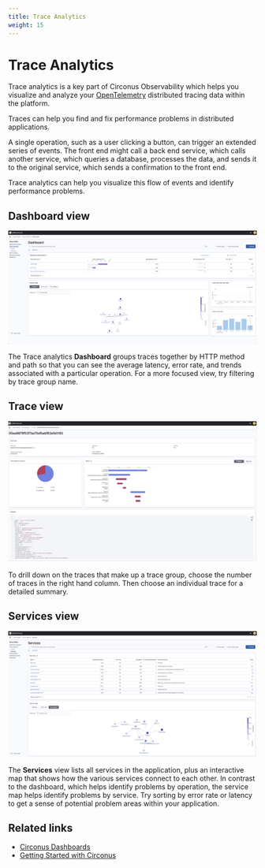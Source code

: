 ```yaml
---
title: Trace Analytics
weight: 15
---
```


# Trace Analytics

Trace analytics is a key part of Circonus Observability which helps you visualize and analyze your [OpenTelemetry](https://opentelemetry.io/) distributed tracing data within the platform.

Traces can help you find and fix performance problems in distributed applications.

A single operation, such as a user clicking a button, can trigger an extended series of events. The front end might call a back end service, which calls another service, which queries a database, processes the data, and sends it to the original service, which sends a confirmation to the front end.

Trace analytics can help you visualize this flow of events and identify performance problems.

## Dashboard view

![Dashboard view](../../img/analytics-observability_trace_dashboard.png)

The Trace analytics **Dashboard** groups traces together by HTTP method and path so that you can see the average latency, error rate, and trends associated with a particular operation. For a more focused view, try filtering by trace group name.

## Trace view

![Detailed trace view](../../img/analytics-observability_trace_analytics.png)

To drill down on the traces that make up a trace group, choose the number of traces in the right hand column. Then choose an individual trace for a detailed summary.

## Services view

![Service view](../../img/analytics-observability_trace_services.png)

The **Services** view lists all services in the application, plus an interactive map that shows how the various services connect to each other. In contrast to the dashboard, which helps identify problems by operation, the service map helps identify problems by service. Try sorting by error rate or latency to get a sense of potential problem areas within your application.

## Related links

- [Circonus Dashboards](/circonus3/dashboards/introduction/)
- [Getting Started with Circonus](/circonus3/getting-started/)

